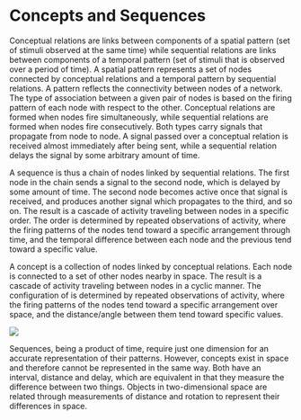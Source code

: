 # Concepts and Sequences

Conceptual relations are links between components of a spatial pattern (set of stimuli observed at the same time) while sequential relations are links between components of a temporal pattern (set of stimuli that is observed over a period of time). A spatial pattern represents a set of nodes connected by conceptual relations and a temporal pattern by sequential relations. A pattern reflects the connectivity between nodes of a network. The type of association between a given pair of nodes is based on the firing pattern of each node with respect to the other. Conceptual relations are formed when nodes fire simultaneously, while sequential relations are formed when nodes fire consecutively. Both types carry signals that propagate from node to node. A signal passed over a conceptual relation is received almost immediately after being sent, while a sequential relation delays the signal by some arbitrary amount of time.

A sequence is thus a chain  of nodes linked by sequential relations. The first node in the chain sends a signal to the second node, which is delayed by some amount of time. The second node becomes active once that signal is received, and produces another signal which propagates to the third, and so on. The result is a cascade of activity traveling between nodes in a specific order. The order is determined by repeated observations of activity, where the firing patterns of the nodes tend toward a specific arrangement through time, and the temporal difference between each node and the previous tend toward a specific value.

A concept is a collection of nodes linked by conceptual relations. Each node is connected to a set of other nodes nearby in space. The result is a cascade of activity traveling between nodes in a cyclic manner. The configuration of is determined by repeated observations of activity, where the firing patterns of the nodes tend toward a specific arrangement over space, and the distance/angle between them tend toward specific values.

![](https://github.com/CarsonScott/Online-Relationship-Learning/blob/master/img/Patterns.PNG)

Sequences, being a product of time, require just one dimension for an accurate representation of their patterns. However, concepts exist in space and therefore cannot be represented in the same way. Both have an interval, distance and delay, which are equivalent in that they measure the difference between two things. Objects in two-dimensional space are related through measurements of distance and rotation to represent their differences in space.
